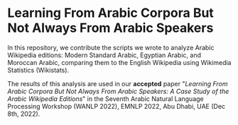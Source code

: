 # Learning From Arabic Corpora But Not  Always  From Arabic  Speakers

In this repository, we contribute the scripts we wrote to analyze Arabic Wikipedia editions: Modern Standard Arabic, Egyptian Arabic, and Moroccan Arabic, comparing them to the English Wikipedia using Wikimedia Statistics (Wikistats). 

The results of this analysis are used in our **accepted** paper "*Learning From Arabic Corpora But Not Always From Arabic Speakers: A Case Study of the Arabic Wikipedia Editions*" in the Seventh Arabic Natural Language Processing Workshop (WANLP 2022), EMNLP 2022, Abu Dhabi, UAE (Dec 8th, 2022).



